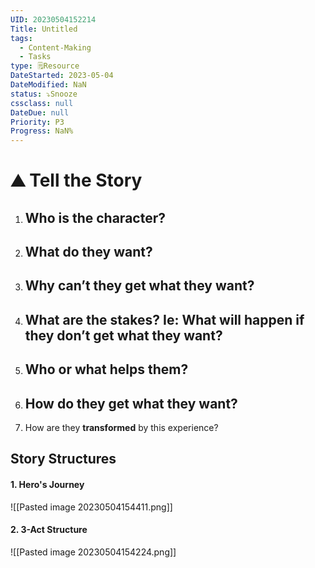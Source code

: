 ```yaml
---
UID: 20230504152214
Title: Untitled
tags:
  - Content-Making
  - Tasks
type: 🗒️Resource
DateStarted: 2023-05-04
DateModified: NaN
status: ⤵️Snooze
cssclass: null
DateDue: null
Priority: P3
Progress: NaN%
---
```


# ⛰ Tell the Story

1.  ## **Who** is the character?
2.  ## **What** do they want?
3.  ## **Why** can’t they get what they want?
4.  ## What are the **stakes**? Ie: What will happen if they don’t get what they want?
5.  ## Who or what **helps** them?
6.  ## **How** do they get what they want?
7.  How are they **transformed** by this experience?

## Story Structures

#### 1. Hero's Journey

![[Pasted image 20230504154411.png]]

#### 2. 3-Act Structure

![[Pasted image 20230504154224.png]]
